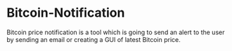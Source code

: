 # Bitcoin-Notification
Bitcoin price notification is a tool which is going to send an alert to the user by sending an email or creating a GUI of latest Bitcoin price.
